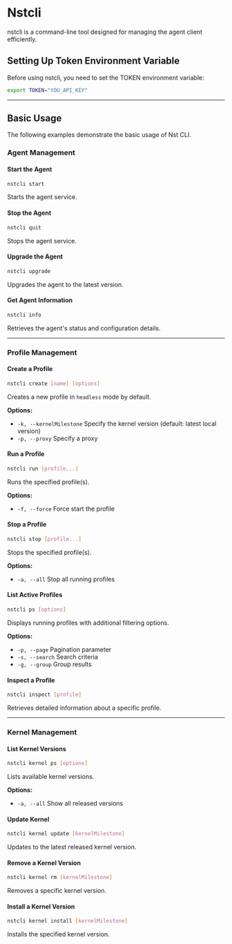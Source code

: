 # Nstcli

nstcli is a command-line tool designed for managing the agent client efficiently.

## Setting Up Token Environment Variable

Before using nstcli, you need to set the TOKEN environment variable:

```bash
export TOKEN="YOU_API_KEY"
```

---

## Basic Usage

The following examples demonstrate the basic usage of Nst CLI.

### Agent Management

#### Start the Agent
```sh
nstcli start
```
Starts the agent service.

#### Stop the Agent
```sh
nstcli quit
```
Stops the agent service.

#### Upgrade the Agent
```sh
nstcli upgrade
```
Upgrades the agent to the latest version.

#### Get Agent Information
```sh
nstcli info
```
Retrieves the agent's status and configuration details.

---

### Profile Management

#### Create a Profile
```sh
nstcli create [name] [options]
```
Creates a new profile in `headless` mode by default.

**Options:**
- `-k, --kernelMilestone` Specify the kernel version (default: latest local version)
- `-p, --proxy` Specify a proxy

#### Run a Profile
```sh
nstcli run [profile...]
```
Runs the specified profile(s).

**Options:**
- `-f, --force` Force start the profile

#### Stop a Profile
```sh
nstcli stop [profile...]
```
Stops the specified profile(s).

**Options:**
- `-a, --all` Stop all running profiles

#### List Active Profiles
```sh
nstcli ps [options]
```
Displays running profiles with additional filtering options.

**Options:**
- `-p, --page` Pagination parameter
- `-s, --search` Search criteria
- `-g, --group` Group results

#### Inspect a Profile
```sh
nstcli inspect [profile]
```
Retrieves detailed information about a specific profile.

---

### Kernel Management

#### List Kernel Versions
```sh
nstcli kernel ps [options]
```
Lists available kernel versions.

**Options:**
- `-a, --all` Show all released versions

#### Update Kernel
```sh
nstcli kernel update [kernelMilestone]
```
Updates to the latest released kernel version.

#### Remove a Kernel Version
```sh
nstcli kernel rm [kernelMilestone]
```
Removes a specific kernel version.

#### Install a Kernel Version
```sh
nstcli kernel install [kernelMilestone]
```
Installs the specified kernel version.
